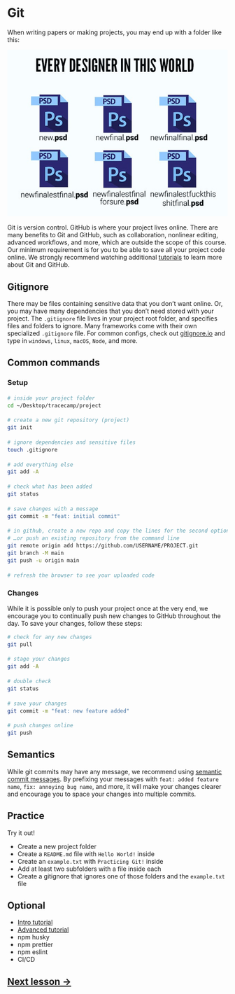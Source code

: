 # Git

When writing papers or making projects, you may end up with a folder like this:

![img](../images/VbWttOp.jpeg)

Git is version control. GitHub is where your project lives online. There are many benefits to Git and GitHub, such as collaboration, nonlinear editing, advanced workflows, and more, which are outside the scope of this course. Our minimum requirement is for you to be able to save all your project code online. We strongly recommend watching additional [tutorials](https://www.youtube.com/watch?v=9GKpbI1siow&list=PLpcSpRrAaOarEpNz71TSfNVd0eQmsZSgN) to learn more about Git and GitHub.

## Gitignore

There may be files containing sensitive data that you don’t want online. Or, you may have many dependencies that you don’t need stored with your project. The `.gitignore` file lives in your project root folder, and specifies files and folders to ignore. Many frameworks come with their own specialized `.gitignore` file. For common configs, check out [gitignore.io](https://www.toptal.com/developers/gitignore) and type in `windows`, `linux`, `macOS`, `Node`, and more.

## Common commands

### Setup

```bash
# inside your project folder
cd ~/Desktop/tracecamp/project

# create a new git repository (project)
git init

# ignore dependencies and sensitive files
touch .gitignore

# add everything else
git add -A

# check what has been added
git status

# save changes with a message
git commit -m "feat: initial commit"

# in github, create a new repo and copy the lines for the second option
# …or push an existing repository from the command line
git remote origin add https://github.com/USERNAME/PROJECT.git
git branch -M main
git push -u origin main

# refresh the browser to see your uploaded code
```

### Changes

While it is possible only to push your project once at the very end, we encourage you to continually push new changes to GitHub throughout the day. To save your changes, follow these steps:

```bash
# check for any new changes
git pull

# stage your changes
git add -A

# double check
git status

# save your changes
git commit -m "feat: new feature added"

# push changes online
git push
```

## Semantics

While git commits may have any message, we recommend using [semantic commit messages](https://gist.github.com/joshbuchea/6f47e86d2510bce28f8e7f42ae84c716). By prefixing your messages with `feat: added feature name`, `fix: annoying bug name`, and more, it will make your changes clearer and encourage you to space your changes into multiple commits.

## Practice

Try it out!

- Create a new project folder
- Create a `README.md` file with `Hello World!` inside
- Create an `example.txt` with `Practicing Git!` inside
- Add at least two subfolders with a file inside each
- Create a gitignore that ignores one of those folders and the `example.txt` file

## Optional

- [Intro tutorial](https://www.youtube.com/watch?v=9GKpbI1siow&list=PLpcSpRrAaOarEpNz71TSfNVd0eQmsZSgN)
- [Advanced tutorial](https://pro.academind.com/p/git-github-the-practical-guide)
- npm husky
- npm prettier
- npm eslint
- CI/CD

## [Next lesson →](./04-internet.md)
